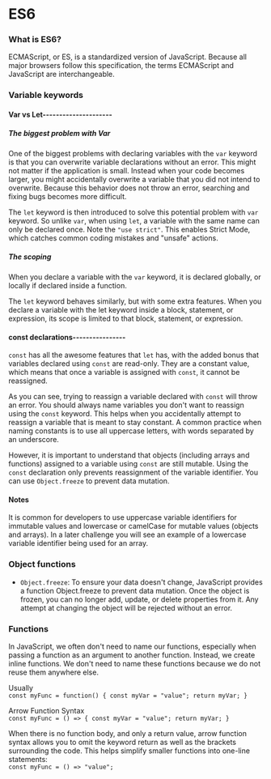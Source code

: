 # ES6

### What is ES6?

ECMAScript, or ES, is a standardized version of JavaScript. Because all major browsers follow this specification, the terms ECMAScript and JavaScript are interchangeable.

### Variable keywords

#### Var vs Let---------------------

##### The biggest problem with Var

One of the biggest problems with declaring variables with the `var` keyword is that you can overwrite variable declarations without an error. This might not matter if the application is small. Instead when your code becomes larger, you might accidentally overwrite a variable that you did not intend to overwrite. Because this behavior does not throw an error, searching and fixing bugs becomes more difficult.

The `let` keyword is then introduced to solve this potential problem with `var` keyword. So unlike `var`, when using `let`, a variable with the same name can only be declared once. Note the `"use strict"`. This enables Strict Mode, which catches common coding mistakes and "unsafe" actions.

##### The scoping

When you declare a variable with the `var` keyword, it is declared globally, or locally if declared inside a function.

The `let` keyword behaves similarly, but with some extra features. When you declare a variable with the let keyword inside a block, statement, or expression, its scope is limited to that block, statement, or expression.

#### const declarations----------------

`const` has all the awesome features that `let` has, with the added bonus that variables declared using `const` are read-only. They are a constant value, which means that once a variable is assigned with `const`, it cannot be reassigned.

As you can see, trying to reassign a variable declared with `const` will throw an error. You should always name variables you don't want to reassign using the `const` keyword. This helps when you accidentally attempt to reassign a variable that is meant to stay constant. A common practice when naming constants is to use all uppercase letters, with words separated by an underscore.

However, it is important to understand that objects (including arrays and functions) assigned to a variable using `const` are still mutable. Using the `const` declaration only prevents reassignment of the variable identifier. You can use `Object.freeze` to prevent data mutation.

#### Notes

It is common for developers to use uppercase variable identifiers for immutable values and lowercase or camelCase for mutable values (objects and arrays). In a later challenge you will see an example of a lowercase variable identifier being used for an array.

### Object functions

- `Object.freeze`: To ensure your data doesn't change, JavaScript provides a function Object.freeze to prevent data mutation. Once the object is frozen, you can no longer add, update, or delete properties from it. Any attempt at changing the object will be rejected without an error.

### Functions

In JavaScript, we often don't need to name our functions, especially when passing a function as an argument to another function. Instead, we create inline functions. We don't need to name these functions because we do not reuse them anywhere else.

Usually  
`const myFunc = function() { const myVar = "value"; return myVar; }`

Arrow Function Syntax  
`const myFunc = () => { const myVar = "value"; return myVar; }`

When there is no function body, and only a return value, arrow function syntax allows you to omit the keyword return as well as the brackets surrounding the code. This helps simplify smaller functions into one-line statements:  
`const myFunc = () => "value";`
